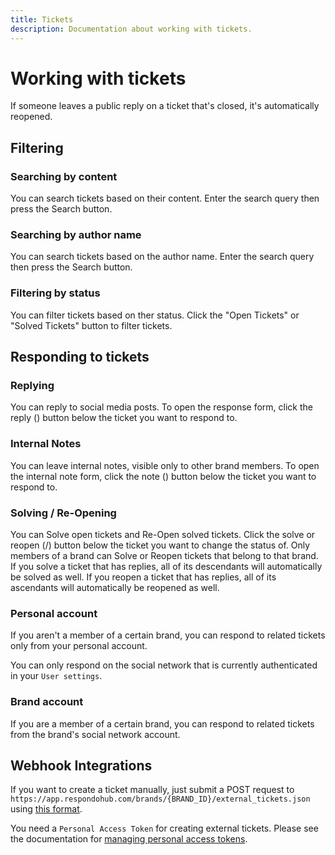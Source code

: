 ```yaml
---
title: Tickets
description: Documentation about working with tickets.
---
```


# Working with tickets

If someone leaves a public reply on a ticket that's closed, it's automatically
reopened.

## Filtering

### Searching by content

You can search tickets based on their content. Enter the search query then press
the Search button.

### Searching by author name

You can search tickets based on the author name. Enter the search query then
press the Search button.

### Filtering by status

You can filter tickets based on ther status. Click the "Open Tickets" or "Solved
Tickets" button to filter tickets.

## Responding to tickets

### Replying

You can reply to social media posts. To open the response form, click the reply
(<i class="fas fa-reply"></i>) button below the ticket you want to respond to.

### Internal Notes

You can leave internal notes, visible only to other brand members. To open the
internal note form, click the note (<i class="fas fa-sticky-note"></i>) button
below the ticket you want to respond to.

### Solving / Re-Opening

You can Solve open tickets and Re-Open solved tickets. Click the solve or reopen
(<i class="fas fa-check"></i>/<i class="fas fa-folder-open"></i>) button below
the ticket you want to change the status of. Only members of a brand can Solve
or Reopen tickets that belong to that brand. If you solve a ticket that has
replies, all of its descendants will automatically be solved as well. If you
reopen a ticket that has replies, all of its ascendants will automatically be
reopened as well.

### Personal account

If you aren't a member of a certain brand, you can respond to related tickets
only from your personal account.

You can only respond on the social network that is currently authenticated in
your `User settings`.

### Brand account

If you are a member of a certain brand, you can respond to related tickets from
the brand's social network account.

## Webhook Integrations

If you want to create a ticket manually, just submit a POST request to
`https://app.respondohub.com/brands/{BRAND_ID}/external_tickets.json` using
[this format](https://docs.respondohub.com/external_ticket_format).

You need a `Personal Access Token` for creating external tickets. Please see the
documentation for [managing personal access tokens](../users#personal-access-tokens).
